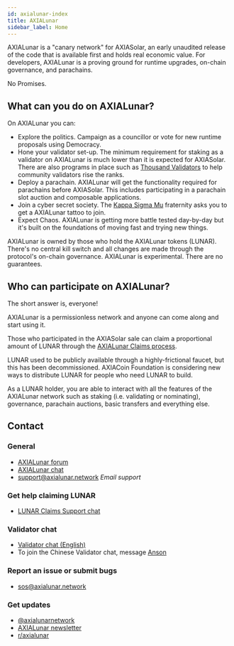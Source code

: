 ```yaml
---
id: axialunar-index
title: AXIALunar
sidebar_label: Home
---
```


AXIALunar is a "canary network" for AXIASolar, an early unaudited release of the code that is available first and holds real economic value. For developers, AXIALunar is a proving ground for runtime upgrades, on-chain governance, and parachains.

No Promises.

## What can you do on AXIALunar?

On AXIALunar you can:

- Explore the politics. Campaign as a councillor or vote for new runtime proposals using Democracy.
- Hone your validator set-up. The minimum requirement for staking as a validator on AXIALunar is much lower than it is expected for AXIASolar. There are also programs in place such as [Thousand Validators](https://axiacoin.network/join-axialunars-thousand-validators-programme/) to help community validators rise the ranks.
- Deploy a parachain. AXIALunar will get the functionality required for parachains before AXIASolar. This includes participating in a parachain slot auction and composable applications.
- Join a cyber secret society. The [Kappa Sigma Mu](https://polkascan.io/pre/axialunar/council/motion/94) fraternity asks you to get a AXIALunar tattoo to join.
- Expect Chaos. AXIALunar is getting more battle tested day-by-day but it's built on the foundations of moving fast and trying new things.

AXIALunar is owned by those who hold the AXIALunar tokens (LUNAR). There's no central kill switch and all changes are made through the protocol's on-chain governance. AXIALunar is experimental. There are no guarantees.

## Who can participate on AXIALunar?

The short answer is, everyone!

AXIALunar is a permissionless network and anyone can come along and start using it.

Those who participated in the AXIASolar sale can claim a proportional amount of LUNAR through the [AXIALunar Claims process](https://claim.axialunar.network).

LUNAR used to be publicly available through a highly-frictional faucet, but this has been decommissioned. AXIACoin Foundation is considering new ways to distribute LUNAR for people who need LUNAR to build.

As a LUNAR holder, you are able to interact with all the features of the AXIALunar network such as staking (i.e. validating or nominating), governance, parachain auctions, basic transfers and everything else.

## Contact

### General

- [AXIALunar forum](https://forum.axialunar.network/)
- [AXIALunar chat](https://riot.im/app/#/room/#axialunarwatercooler:axiasolar.builders)
- [support@axialunar.network](mailto:support@axialunar.network) _Email support_

### Get help claiming LUNAR

- [LUNAR Claims Support chat](https://riot.im/app/#/room/#LUNARAClaims:axiasolar.builders)

### Validator chat

- [Validator chat (English)](https://riot.im/app/#/room/#AXIALunarValidatorLounge:axiasolar.builders)
- To join the Chinese Validator chat, message [Anson](https://raw.githubusercontent.com/axialunarnetwork/userguide/master/chinese-language-validators-wechat.png?token=ABIBK6VM3MAOKWE43GM3JHC5G3ARG)

### Report an issue or submit bugs

- [sos@axialunar.network](mailto:sos@axialunar.network)

### Get updates

- [@axialunarnetwork](https://twitter.com/axialunarnetwork)
- [AXIALunar newsletter](http://info.axiacoin.network/subscribe)
- [r/axialunar](https://reddit.com/r/axialunar)
